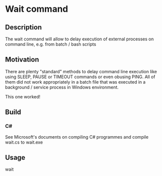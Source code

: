 # Wait command

## Description
The wait command will allow to delay execution of external processes
on command line, e.g. from batch / bash scripts

## Motivation
There are plenty "standard" methods to delay command line execution
like using SLEEP, PAUSE or TIMEOUT commands or even obusing PING.
All of them did not work appropriately in a batch file that
was executed in a background / service process in Windows environment.

This one worked!

## Build
### C#
See Microsoft's documents on compiling C# programmes and compile
wait.cs to wait.exe

## Usage
wait <NumberOfSeconds>
  
